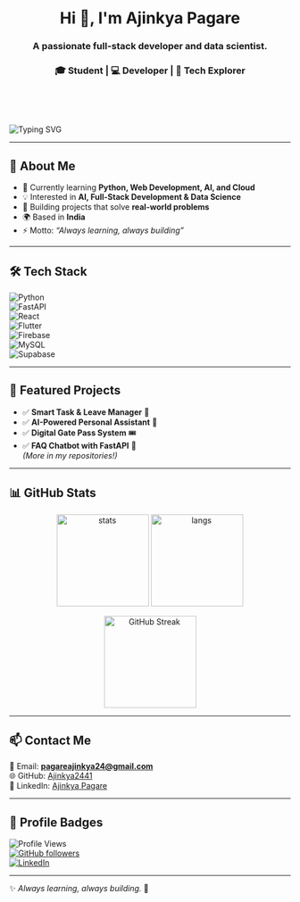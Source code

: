 <!-- <img width='100%' src=''/> -->
<h1 align="center">Hi 👋, I'm Ajinkya Pagare</h1>
<h3 align="center">A passionate full-stack developer and data scientist.</h3>


<h3 align='center'>🎓 Student | 💻 Developer | 🚀 Tech Explorer  </h3>
<br>
<br>
<br>


![Typing SVG](https://readme-typing-svg.herokuapp.com?font=Fira+Code&size=22&pause=1000&color=36BCF7&width=435&lines=Python+%7C+Web+Dev+%7C+Cloud;AI+%7C+Data+Science+%7C+APIs;Always+Learning+Always+Building)

---

## 🌟 About Me  
- 🔭 Currently learning **Python, Web Development, AI, and Cloud**  
- 💡 Interested in **AI, Full-Stack Development & Data Science**  
- 💼 Building projects that solve **real-world problems**  
- 🌍 Based in **India**  
- ⚡ Motto: *“Always learning, always building”*  

---

## 🛠️ Tech Stack  

![Python](https://img.shields.io/badge/Python-3776AB?style=for-the-badge&logo=python&logoColor=white)  
![FastAPI](https://img.shields.io/badge/FastAPI-009688?style=for-the-badge&logo=fastapi&logoColor=white)  
![React](https://img.shields.io/badge/React-20232A?style=for-the-badge&logo=react&logoColor=61DAFB)  
![Flutter](https://img.shields.io/badge/Flutter-02569B?style=for-the-badge&logo=flutter&logoColor=white)  
![Firebase](https://img.shields.io/badge/Firebase-FFCA28?style=for-the-badge&logo=firebase&logoColor=black)  
![MySQL](https://img.shields.io/badge/MySQL-005C84?style=for-the-badge&logo=mysql&logoColor=white)  
![Supabase](https://img.shields.io/badge/Supabase-3ECF8E?style=for-the-badge&logo=supabase&logoColor=white)  

---

## 📌 Featured Projects  
- ✅ **Smart Task & Leave Manager** 📅  
- ✅ **AI-Powered Personal Assistant** 🤖  
- ✅ **Digital Gate Pass System** 🎟️  
- ✅ **FAQ Chatbot with FastAPI** 💬  
*(More in my repositories!)*  

---

## 📊 GitHub Stats  

<p align="center">
  <img src="https://github-readme-stats.vercel.app/api?username=Ajinkya2441&show_icons=true&theme=tokyonight" alt="stats" height="165">
  <img src="https://github-readme-stats.vercel.app/api/top-langs/?username=Ajinkya2441&layout=compact&theme=tokyonight" alt="langs" height="165">
</p>

<p align="center">
  <img src="https://streak-stats.demolab.com?user=Ajinkya2441&theme=tokyonight&hide_border=false" alt="GitHub Streak" height="165">
</p>

---

## 📫 Contact Me  
📧 Email: **pagareajinkya24@gmail.com**  
🌐 GitHub: [Ajinkya2441](https://github.com/Ajinkya2441)  
💼 LinkedIn: [Ajinkya Pagare](https://www.linkedin.com/in/ajinkya-pagare)  

---

## 🚀 Profile Badges  

![Profile Views](https://komarev.com/ghpvc/?username=Ajinkya2441&label=Profile%20Views&color=blue&style=flat)  
[![GitHub followers](https://img.shields.io/github/followers/Ajinkya2441?label=Followers&style=social)](https://github.com/Ajinkya2441)  
[![LinkedIn](https://img.shields.io/badge/LinkedIn-Connect-blue?logo=linkedin)](https://www.linkedin.com/in/ajinkya-pagare)  

---

✨ *Always learning, always building.* 🚀  

